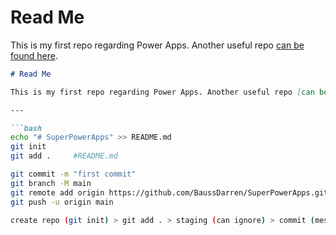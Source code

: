 # Read Me

This is my first repo regarding Power Apps. Another useful repo [can be found here](https://github.com/BaussDarren/my-power-apps-snippets). 


```markdown
# Read Me

This is my first repo regarding Power Apps. Another useful repo [can be found here](https://github.com/BaussDarren/my-power-apps-snippets). 

---

```bash
echo "# SuperPowerApps" >> README.md
git init
git add .     #README.md

git commit -m "first commit"
git branch -M main
git remote add origin https://github.com/BaussDarren/SuperPowerApps.git
git push -u origin main

create repo (git init) > git add . > staging (can ignore) > commit (message) (snapshot) > push
```
